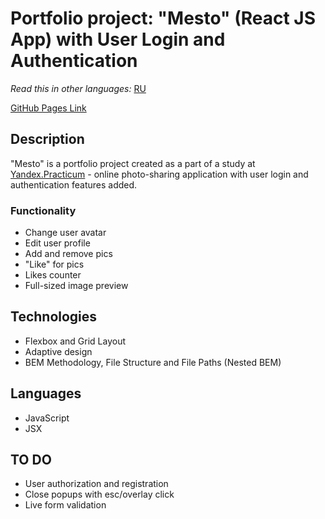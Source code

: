 # Portfolio project: "Mesto" (React JS App) with User Login and Authentication

*Read this in other languages:* [RU](https://github.com/naumch1k/react-mesto-auth/blob/main/README.RU.md) 

[GitHub Pages Link](https://naumch1k.github.io/react-mesto-auth/)

## Description
"Mesto" is a portfolio project created as a part of a study at [Yandex.Practicum](https://practicum.yandex.com/web/ "Web Development Program") - online photo-sharing application with user login and authentication features added.

### Functionality
* Change user avatar
* Edit user profile
* Add and remove pics
* "Like" for pics
* Likes counter
* Full-sized image preview

## Technologies
* Flexbox and Grid Layout
* Adaptive design
* BEM Methodology, File Structure and File Paths (Nested BEM)

## Languages
* JavaScript
* JSX

## TO DO
* User authorization and registration
* Close popups with esc/overlay click
* Live form validation
